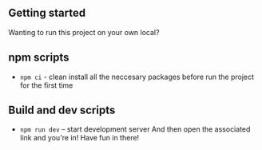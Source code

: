 ## Getting started
Wanting to run this project on your own local? 

## npm scripts
- `npm ci` - clean install all the neccesary packages before run the project for the first time

## Build and dev scripts
- `npm run dev` – start development server
And then open the associated link and you're in! Have fun in there!
